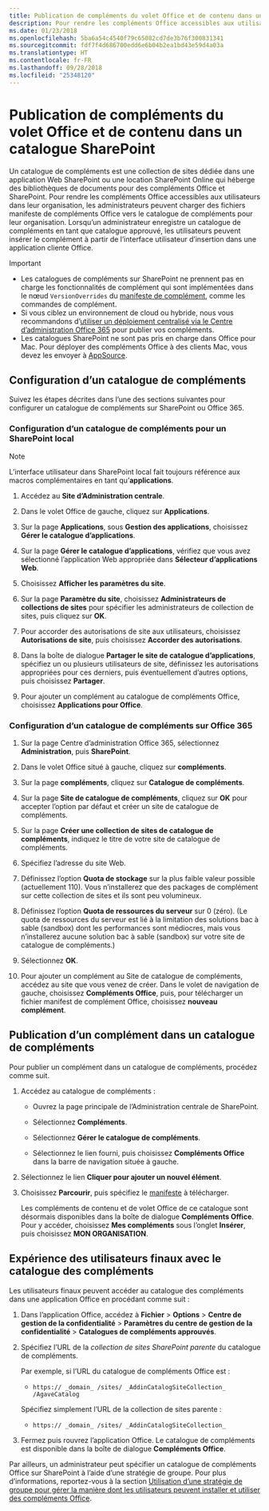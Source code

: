 ```yaml
---
title: Publication de compléments du volet Office et de contenu dans un catalogue SharePoint
description: Pour rendre les compléments Office accessibles aux utilisateurs au sein de leur organisation, les administrateurs peuvent télécharger des fichiers manifestes des compléments Office dans le catalogue de compléments pour leur organisation.
ms.date: 01/23/2018
ms.openlocfilehash: 5ba6a54c4540f79c65082cd7de3b76f300831341
ms.sourcegitcommit: fdf7f4d686700edd6e6b04b2ea1bd43e59d4a03a
ms.translationtype: HT
ms.contentlocale: fr-FR
ms.lasthandoff: 09/28/2018
ms.locfileid: "25348120"
---
```

# <a name="publish-task-pane-and-content-add-ins-to-a-sharepoint-catalog"></a>Publication de compléments du volet Office et de contenu dans un catalogue SharePoint

Un catalogue de compléments est une collection de sites dédiée dans une application Web SharePoint ou une location SharePoint Online qui héberge des bibliothèques de documents pour des compléments Office et SharePoint. Pour rendre les compléments Office accessibles aux utilisateurs dans leur organisation, les administrateurs peuvent charger des fichiers manifeste de compléments Office vers le catalogue de compléments pour leur organisation. Lorsqu’un administrateur enregistre un catalogue de compléments en tant que catalogue approuvé, les utilisateurs peuvent insérer le complément à partir de l’interface utilisateur d’insertion dans une application cliente Office.

> [!IMPORTANT]
> - Les catalogues de compléments sur SharePoint ne prennent pas en charge les fonctionnalités de complément qui sont implémentées dans le nœud `VersionOverrides` du [manifeste de complément](../develop/add-in-manifests.md), comme les commandes de complément.
> - Si vous ciblez un environnement de cloud ou hybride, nous vous recommandons d’[utiliser un déploiement centralisé via le Centre d’administration Office 365](../publish/centralized-deployment.md) pour publier vos compléments.
> - Les catalogues SharePoint ne sont pas pris en charge dans Office pour Mac. Pour déployer des compléments Office à des clients Mac, vous devez les envoyer à [AppSource](https://docs.microsoft.com/office/dev/store/submit-to-the-office-store).   

## <a name="set-up-an-add-in-catalog"></a>Configuration d’un catalogue de compléments

Suivez les étapes décrites dans l’une des sections suivantes pour configurer un catalogue de compléments sur SharePoint ou Office 365.

### <a name="to-set-up-an-add-in-catalog-for-on-premises-sharepoint"></a>Configuration d’un catalogue de compléments pour un SharePoint local

> [!NOTE]
> L’interface utilisateur dans SharePoint local fait toujours référence aux macros complémentaires en tant qu’**applications**.

1. Accédez au **Site d’Administration centrale**.
    
2. Dans le volet Office de gauche, cliquez sur **Applications**.
    
3. Sur la page **Applications**, sous **Gestion des applications**, choisissez **Gérer le catalogue d’applications**.
    
4. Sur la page **Gérer le catalogue d’applications**, vérifiez que vous avez sélectionné l’application Web appropriée dans **Sélecteur d’applications Web**.
    
5. Choisissez  **Afficher les paramètres du site**.
    
6. Sur la page  **Paramètre du site**, choisissez **Administrateurs de collections de sites** pour spécifier les administrateurs de collection de sites, puis cliquez sur **OK**.
    
7. Pour accorder des autorisations de site aux utilisateurs, choisissez  **Autorisations de site**, puis choisissez  **Accorder des autorisations**.
    
8. Dans la boîte de dialogue **Partager le site de catalogue d’applications**, spécifiez un ou plusieurs utilisateurs de site, définissez les autorisations appropriées pour ces derniers, puis éventuellement d’autres options, puis choisissez  **Partager**.
    
9. Pour ajouter un complément au catalogue de compléments Office, choisissez **Applications pour Office**.

### <a name="to-set-up-an-add-in-catalog-on-office-365"></a>Configuration d’un catalogue de compléments sur Office 365

1. Sur la page Centre d’administration Office 365, sélectionnez **Administration**, puis **SharePoint**.
    
2. Dans le volet Office situé à gauche, cliquez sur  **compléments**.
    
3. Sur la page  **compléments**, cliquez sur **Catalogue de compléments**.
    
4. Sur la page  **Site de catalogue de compléments**, cliquez sur **OK** pour accepter l’option par défaut et créer un site de catalogue de compléments.
    
5. Sur la page  **Créer une collection de sites de catalogue de compléments**, indiquez le titre de votre site de catalogue de compléments.
    
6. Spécifiez l’adresse du site Web.
    
7. Définissez l’option  **Quota de stockage** sur la plus faible valeur possible (actuellement 110). Vous n’installerez que des packages de complément sur cette collection de sites et ils sont peu volumineux.
    
8. Définissez l’option  **Quota de ressources du serveur** sur 0 (zéro). (Le quota de ressources du serveur est lié à la limitation des solutions bac à sable (sandbox) dont les performances sont médiocres, mais vous n’installerez aucune solution bac à sable (sandbox) sur votre site de catalogue de compléments.)
    
9. Sélectionnez **OK**.
    
10. Pour ajouter un complément au Site de catalogue de compléments, accédez au site que vous venez de créer. Dans le volet de navigation de gauche, choisissez **Compléments Office**, puis, pour télécharger un fichier manifest de complément Office, choisissez **nouveau complément**.

## <a name="publish-an-add-in-to-an-add-in-catalog"></a>Publication d’un complément dans un catalogue de compléments

Pour publier un complément dans un catalogue de compléments, procédez comme suit.

1. Accédez au catalogue de compléments :

    - Ouvrez la page principale de l’Administration centrale de SharePoint.
    
    - Sélectionnez **Compléments**.
    
    - Sélectionnez **Gérer le catalogue de compléments**.
    
    - Sélectionnez le lien fourni, puis choisissez **Compléments Office** dans la barre de navigation située à gauche.
    
2. Sélectionnez le lien **Cliquer pour ajouter un nouvel élément**.
    
3. Choisissez **Parcourir**, puis spécifiez le [manifeste](../develop/add-in-manifests.md) à télécharger.
    
    Les compléments de contenu et de volet Office de ce catalogue sont désormais disponibles dans la boîte de dialogue **Compléments Office**. Pour y accéder, choisissez **Mes compléments** sous l’onglet **Insérer**, puis choisissez **MON ORGANISATION**.

## <a name="end-user-experience-with-the-add-in-catalog"></a>Expérience des utilisateurs finaux avec le catalogue des compléments

Les utilisateurs finaux peuvent accéder au catalogue des compléments dans une application Office en procédant comme suit :

1. Dans l’application Office, accédez à **Fichier**  >  **Options**  >  **Centre de gestion de la confidentialité**  >  **Paramètres du centre de gestion de la confidentialité**  >  **Catalogues de compléments approuvés**.
    
2. Spécifiez l’URL de la _collection de sites SharePoint parente_ du catalogue de compléments. 
    
    Par exemple, si l’URL du catalogue de compléments Office est :
    
    - `https:// _domain_ /sites/ _AddinCatalogSiteCollection_ /AgaveCatalog`
    
    Spécifiez simplement l’URL de la collection de sites parente :
    
    - `https:// _domain_ /sites/ _AddinCatalogSiteCollection_`
    
3. Fermez puis rouvrez l’application Office. Le catalogue de compléments est disponible dans la boîte de dialogue **Compléments Office**.

Par ailleurs, un administrateur peut spécifier un catalogue de compléments Office sur SharePoint à l’aide d’une stratégie de groupe. Pour plus d’informations, reportez-vous à la section [Utilisation d’une stratégie de groupe pour gérer la manière dont les utilisateurs peuvent installer et utiliser des compléments Office](https://docs.microsoft.com/previous-versions/office/office-2013-resource-kit/jj219429(v=office.15)#using-group-policy-to-manage-how-users-can-install-and-use-apps-for-office).
